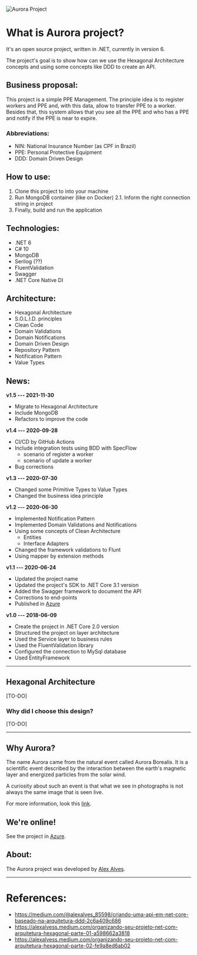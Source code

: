 ![Aurora Project](https://repository-images.githubusercontent.com/128673011/f6ebdd80-b6da-11ea-94bb-9d141944b257)

# What is Aurora project?
It's an open source project, written in .NET, currently in version 6.

The project's goal is to show how can we use the Hexagonal Architecture concepts and using some concepts like DDD to create an API.

## Business proposal:
This project is a simple PPE Management. The principle idea is to register workers and PPE and, with this data, allow to transfer PPE to a worker.
Besides that, this system allows that you see all the PPE and who has a PPE and notify if the PPE is near to expire.

### Abbreviations:
* NIN: National Insurance Number (as CPF in Brazil)
* PPE: Personal Protective Equipment
* DDD: Domain Driven Design

## How to use:
1. Clone this project to into your machine
2. Run MongoDB container (like on Docker)
    2.1. Inform the right connection string in project
3. Finally, build and run the application

## Technologies:
* .NET 6
* C# 10
* MongoDB
* Serilog (??)
* FluentValidation
* Swagger
* .NET Core Native DI

## Architecture:
* Hexagonal Architecture
* S.O.L.I.D. principles
* Clean Code
* Domain Validations
* Domain Notifications
* Domain Driven Design
* Repository Pattern
* Notification Pattern
* Value Types

## News:
**v1.5 --- 2021-11-30**
* Migrate to Hexagonal Architecture
* Include MongoDB
* Refactors to improve the code

**v1.4 --- 2020-09-28**
* CI/CD by GitHub Actions
* Include integration tests using BDD with SpecFlow
    * scenario of register a worker
    * scenario of update a worker
* Bug corrections

**v1.3 --- 2020-07-30**
* Changed some Primitive Types to Value Types
* Changed the business idea principle

**v1.2 --- 2020-06-30**
* Implemented Notification Pattern
* Implemented Domain Validations and Notifications
* Using some concepts of Clean Architecture
    * Entities
    * Interface Adapters
* Changed the framework validations to Flunt
* Using mapper by extension methods

**v1.1 --- 2020-06-24**
* Updated the project name
* Updated the project's SDK to .NET Core 3.1 version
* Added the Swagger framework to document the API
* Corrections to end-points
* Published in [Azure](http://aurora-project.azurewebsites.net/swagger/index.html)

**v1.0 --- 2018-06-09**
* Create the project in .NET Core 2.0 version
* Structured the project on layer architecture 
* Used the Service layer to business rules
* Used the FluentValidation library
* Configured the connection to MySql database
* Used EntityFramework

---

## Hexagonal Architecture
[TO-DO]

### Why did I choose this design?
[TO-DO]


---

## Why Aurora?
The name Aurora came from the natural event called Aurora Borealis. It is a scientific event described by the interaction between the earth's magnetic layer and energized particles from the solar wind.

A curiosity about such an event is that what we see in photographs is not always the same image that is seen live.

For more information, look this [link](https://www.hipercultura.com/fenomenos-naturais/).

## We're online!
See the project in [Azure](http://aurora-project.azurewebsites.net/swagger/index.html).

## About:
The Aurora project was developed by [Alex Alves](https://www.linkedin.com/in/alexalvess/).

---

# References:
* https://medium.com/@alexalves_85598/criando-uma-api-em-net-core-baseado-na-arquitetura-ddd-2c6a409c686
* https://alexalvess.medium.com/organizando-seu-projeto-net-com-arquitetura-hexagonal-parte-01-a598662a3818
* https://alexalvess.medium.com/organizando-seu-projeto-net-com-arquitetura-hexagonal-parte-02-fe9a8ed6ab02